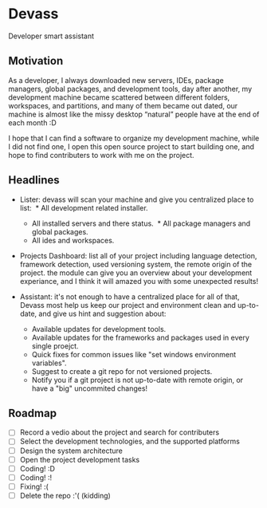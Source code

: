 # Devass
Developer smart assistant

## Motivation
As a developer, I always downloaded new servers, IDEs, package managers, global packages, and development tools, day after another, my development machine became scattered between different folders, workspaces, and partitions, and many of them became out dated, our machine is almost like the missy desktop “natural” people have at the end of each month :D 

I hope that I can find a software to organize my development machine, while I did not find one, I open this open source project to start building one, and hope to find contributers to work with me on the project.

## Headlines
* Lister: devass will scan your machine and give you centralized place to list:
  * All development related installer.
  * All installed servers and there status.
  * All package managers and global packages.
  * All ides and workspaces.
  
* Projects Dashboard: list all of your project including language detection, framework detection, used versioning system, the remote origin of the project. the module can give you an overview about your development experiance, and I think it will amazed you with some unexpected results!

* Assistant: it's not enough to have a centralized place for all of that, Devass most help us keep our project and environment clean and up-to-date, and give us hint and suggestion about:
  * Available updates for development tools.
  * Available updates for the frameworks and packages used in every single proejct.
  * Quick fixes for common issues like "set windows environment variables".
  * Suggest to create a git repo for not versioned projects.
  * Notify you if a git project is not up-to-date with remote origin, or have a "big" uncommited changes!
  
## Roadmap
* [ ] Record a vedio about the project and search for contributers
* [ ] Select the development technologies, and the supported platforms
* [ ] Design the system architecture
* [ ] Open the project development tasks
* [ ] Coding! :D
* [ ] Coding! :!
* [ ] Fixing! :(
* [ ] Delete the repo :'( (kidding) 
